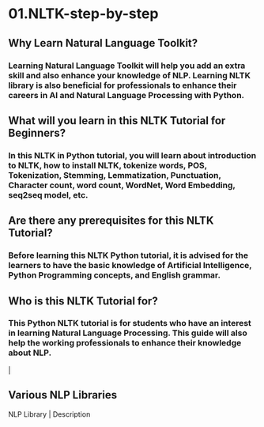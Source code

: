 # 01.NLTK-step-by-step
## Why Learn Natural Language Toolkit?
### Learning Natural Language Toolkit will help you add an extra skill and also enhance your knowledge of NLP. Learning NLTK library is also beneficial for professionals to enhance their careers in AI and Natural Language Processing with Python.

## What will you learn in this NLTK Tutorial for Beginners?
### In this NLTK in Python tutorial, you will learn about introduction to NLTK, how to install NLTK, tokenize words, POS, Tokenization, Stemming, Lemmatization, Punctuation, Character count, word count, WordNet, Word Embedding, seq2seq model, etc.

## Are there any prerequisites for this NLTK Tutorial?
### Before learning this NLTK Python tutorial, it is advised for the learners to have the basic knowledge of Artificial Intelligence, Python Programming concepts, and English grammar.

## Who is this NLTK Tutorial for?
### This Python NLTK tutorial is for students who have an interest in learning Natural Language Processing. This guide will also help the working professionals to enhance their knowledge about NLP.

|


## Various NLP Libraries

NLP Library | Description
